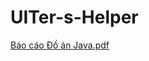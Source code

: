 # UITer-s-Helper
[Báo cáo Đồ án Java.pdf](https://github.com/the-document/UITer-s-Helper/files/3250090/Bao.cao.D.an.Java.pdf)

